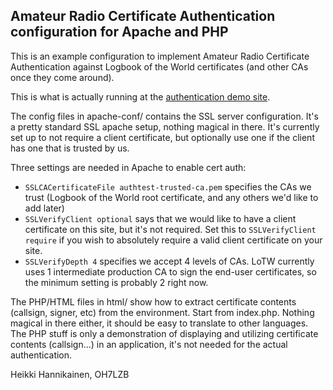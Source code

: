 
Amateur Radio Certificate Authentication configuration for Apache and PHP
--------------------------------------------------------------------------


This is an example configuration to implement Amateur Radio Certificate
Authentication against Logbook of the World certificates (and other CAs once
they come around).

This is what is actually running at the
[authentication demo site](https://authtest.aprs.fi).

The config files in apache-conf/ contains the SSL server configuration. 
It's a pretty standard SSL apache setup, nothing magical in there.  It's
currently set up to not require a client certificate, but optionally use one
if the client has one that is trusted by us.

Three settings are needed in Apache to enable cert auth:

 * <code>SSLCACertificateFile authtest-trusted-ca.pem</code> specifies
   the CAs we trust (Logbook of the World root certificate, and any
   others we'd like to add later)
 * <code>SSLVerifyClient optional</code> says that we would like to have
   a client certificate on this site, but it's not required. Set this to
   <code>SSLVerifyClient require</code> if you wish to absolutely require
   a valid client certificate on your site.
 * <code>SSLVerifyDepth 4</code> specifies we accept 4 levels of CAs.
   LoTW currently uses 1 intermediate production CA to sign the end-user
   certificates, so the minimum setting is probably 2 right now.

The PHP/HTML files in html/ show how to extract certificate contents
(callsign, signer, etc) from the environment.  Start from index.php. 
Nothing magical in there either, it should be easy to translate to other
languages.  The PHP stuff is only a demonstration of displaying and
utilizing certificate contents (callsign...) in an application, it's not
needed for the actual authentication.

Heikki Hannikainen, OH7LZB

